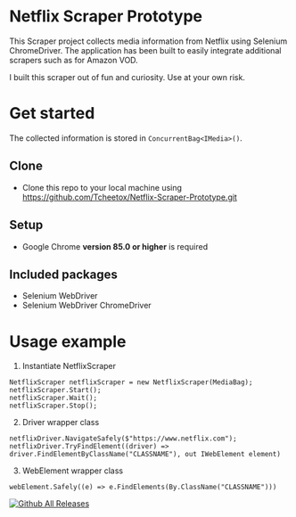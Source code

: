 # Netflix Scraper Prototype

This Scraper project collects media information from Netflix using Selenium ChromeDriver.
The application has been built to easily integrate additional scrapers such as for Amazon VOD.

I built this scraper out of fun and curiosity. Use at your own risk.

# Get started
The collected information is stored in `ConcurrentBag<IMedia>()`.

## Clone
* Clone this repo to your local machine using https://github.com/Tcheetox/Netflix-Scraper-Prototype.git

## Setup
* Google Chrome **version 85.0 or higher** is required

## Included packages
* Selenium WebDriver
* Selenium WebDriver ChromeDriver

# Usage example
1. Instantiate NetflixScraper
```
NetflixScraper netflixScraper = new NetflixScraper(MediaBag);
netflixScraper.Start();
netflixScraper.Wait();
netflixScraper.Stop();
```
2. Driver wrapper class
```
netflixDriver.NavigateSafely($"https://www.netflix.com");
netflixDriver.TryFindElement((driver) => driver.FindElementByClassName("CLASSNAME"), out IWebElement element)
```
3. WebElement wrapper class
```
webElement.Safely((e) => e.FindElements(By.ClassName("CLASSNAME")))
```

[![Github All Releases](https://img.shields.io/github/downloads/atom/atom/total.svg?style=flat)]()